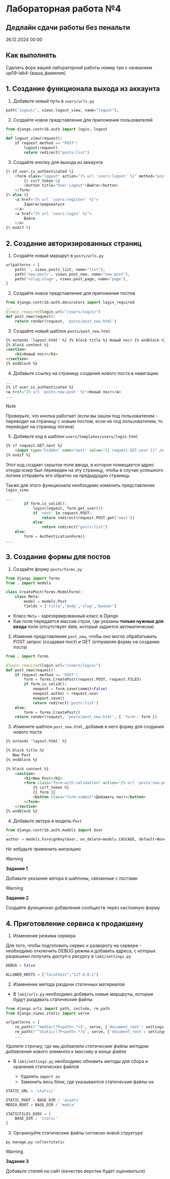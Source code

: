 # Лабораторная работа №4

## Дедлайн сдачи работы без пенальти

26.12.2024 00:00

## Как выполнять

Сделать форк вашей лабораторной работы номер три с названием up09-lab4-{ваша_фамилия}

## 1. Создание функционала выхода из аккаунта

1. Добавьте новый путь в `users/urls.py`

```python
path('logout/', views.logout_view, name="logout"),
```

2. Создайте новое представление для приложения пользователей

```python
from django.contrib.auth import login, logout
...
def logout_view(request):
    if request.method == "POST":
        logout(request)
        return redirect("posts:list")
```

3. Создайте кнопку для выхода из аккаунта

```python
{% if user.is_authenticated %}
    <form class="logout" action="{% url 'users:logout' %}" method="post">
        {% csrf_token %}
        <button title="User Logout">Выйти</button>
    </form>
{% else %}
    <a href="{% url 'users:register' %}">
        Зарегистрироваться
    </a>
    <a href="{% url 'users:login' %}">
        Войти
    </a>
{% endif %}
```

## 2. Создание авторизированных страниц

1. Создайте новый маршрут в `posts/urls.py`

```python
urlpatterns = [
    path('', views.posts_list, name="list"),
    path('new-post/', views.post_new, name="new-post"),
    path('<slug:slug>', views.post_page, name="page"),
]
```

2. Создайте новое представление для приложения постов

```python
from django.contrib.auth.decorators import login_required
...
@login_required(login_url="/users/login/")
def post_new(request):
    return render(request, 'posts/post_new.html')
```

3. Создайте новый шаблон `posts/post_new.html`

```html
{% extends 'layout.html' %} {% block title %} Новый пост {% endblock %}
{% block content %}
<section>
    <h1>Новый пост</h1>
</section>
{% endblock %}
```

4. Добавьте ссылку на страницу создания нового поста в навигацию

```html
...
{% if user.is_authenticated %}
<a href="{% url 'posts:new-post' %}">Новый пост</a>
...
```

> [!NOTE]
> Проверьте, что кнопка работает (если вы зашли под пользователем - переводит на страницу с новым постом, если не под пользователем, то переводит на страницу логина)

5. Добавьте код в шаблон `users/templates/users/login.html`

```html
{% if request.GET.next %}
    <input type="hidden" name="next" value="{{ request.GET.next }}" />
{% endif %}
```

Этот код создает скрытое поле ввода, в которое помещается адрес откуда юзер был переведен на эту страницу, чтобы в случае успешного логина отправить его обратно на предыдущую страницу.

Также для этого функционала необходимо изменить представление `login_view`

```python
...
        if form.is_valid(): 
            login(request, form.get_user())
            if 'next' in request.POST:
                return redirect(request.POST.get('next'))
            else:
                return redirect("posts:list")
    else: 
        form = AuthenticationForm()
...
```

## 3. Создание формы для постов

1. Создайте форму `posts/forms.py`

```python
from django import forms 
from . import models 

class CreatePost(forms.ModelForm): 
    class Meta: 
        model = models.Post
        fields = ['title','body','slug','banner']
```

- Класс `Meta` - зарезервированный класс в Django
- Как полe передается массив строк, где указаны __только нужные для ввода__ поля (отсутствует date, который задается автоматически)

2. Измение представление `post_new`, чтобы оно могло обрабатывать POST запрос (создавая пост) и GET (отправляя форму на создание поста)

```python
from . import forms 

@login_required(login_url="/users/login/")
def post_new(request):
    if request.method == 'POST': 
        form = forms.CreatePost(request.POST, request.FILES) 
        if form.is_valid():
            newpost = form.save(commit=False) 
            newpost.author = request.user 
            newpost.save()
            return redirect('posts:list')
    else:
        form = forms.CreatePost()
    return render(request, 'posts/post_new.html', { 'form': form })
```

3. Измените шаблон `post_new.html`, добавив в него форму для создания нового поста

```html
{% extends 'layout.html' %}

{% block title %}
   New Post
{% endblock %}

{% block content %}
    <section>
        <h1>New Post</h1>
        <form class="form-with-validation" action="{% url 'posts:new-post' %}" method="post" enctype="multipart/form-data">
            {% csrf_token %} 
            {{ form }}
            <button class="form-submit">Добавить пост</button>
        </form>
    </section>
{% endblock %}
```

4. Добавьте автора в модель `Post`

```python
from django.contrib.auth.models import User
...
author = models.ForeignKey(User, on_delete=models.CASCADE, default=None, null=True)
```

_Не забудьте применить миграцию_

> [!WARNING]
> 
> __Задание 1__
> 
> Добавьте указание автора в шаблоны, связанные с постами


> [!WARNING]
> 
> __Задание 2__
> 
> Создайте функционал добавления сообществ через кастомную форму

## 4. Приготовление сервиса к продакшену

1. Изменение режима сервера

Для того, чтобы подготовить сервис к развороту на сервере - необходимо отключить DEBUG режим и добавить адреса, с которых разрешено получать доступ к ресурсу в `lab1/settings.py`

```python
DEBUG = False

ALLOWED_HOSTS = ["localhost","127.0.0.1"]
```

2. Изменение метода раздачи статичных материалов

- В `lab1/urls.py` необходимо добавить новые маршруты, которые будут раздавать статические файлы

```python
from django.urls import path, include, re_path
from django.views.static import serve

urlpatterns = [
    re_path(r'^media/(?P<path>.*)$', serve, {'document_root': settings.MEDIA_ROOT}),
    re_path(r'^static/(?P<path>.*)$', serve, {'document_root': settings.STATIC_ROOT}),
    ...
```

_Удалите строчку, где мы добавляли статические файлы методом добавления нового элемента к массиву в конце файла_

- В `lab1/settings.py` необходимо обновить методы для сбора и хранения статических файлов

    - Удалить `import os`
    - Заменить весь блок, где указываются статические файлы на

```python
STATIC_URL = 'static/'

STATIC_ROOT = BASE_DIR / 'assets'
MEDIA_ROOT = BASE_DIR / 'media'

STATICFILES_DIRS = [
    BASE_DIR / 'static'
]
```

3. Организуйте статические файлы согласно новой структуре

`py manage.py collectstatic`

> [!WARNING]
> 
> __Задание 3__
> 
> Добавьте стилей на сайт (качество верстки будет оцениваться)
